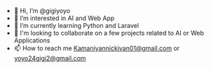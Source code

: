 - 👋 Hi, I’m @gigiyoyo
- 👀 I’m interested in AI and Web App
- 🌱 I’m currently learning Python and Laravel
- 💞️ I'm looking to collaborate on a few projects related to AI or Web Applications 
- 📫 How to reach me Kamaniyannickivan01@gmail.com or yoyo24gigi2@gmail.com

<!---
gigiyoyo/gigiyoyo is a ✨ special ✨ repository because its `README.md` (this file) appears on your GitHub profile.
You can click the Preview link to take a look at your changes.
--->
